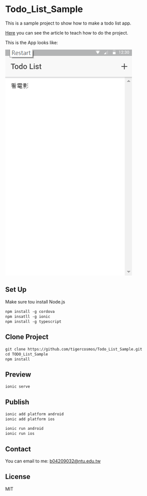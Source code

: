 # Todo_List_Sample
This is a sample project to show how to make a todo list app.

[Here](http://ithelp.ithome.com.tw/articles/10188566) you can see the article to teach how to do the project.


This is the App looks like:


![](https://raw.githubusercontent.com/tigercosmos/webImg/master/todo-sample.gif)

## Set Up
Make sure tou install Node.js
```
npm install -g cordova
npm insatll -g ionic
npm install -g typescript
```

## Clone Project
```
git clone https://github.com/tigercosmos/Todo_List_Sample.git
cd TODO_List_Sample
npm install
```

## Preview
```
ionic serve
```

## Publish
```
ionic add platform android
ionic add platform ios
```
```
ionic run android
ionic run ios
```

## Contact
You can email to me:
b04209032@ntu.edu.tw

## License
MIT
